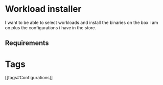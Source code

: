
# Workload installer

I want to be able to select workloads and install the binaries on the box i am on plus the configurations i have in the store.

## Requirements

# Tags

[[tags#Configurations]]

